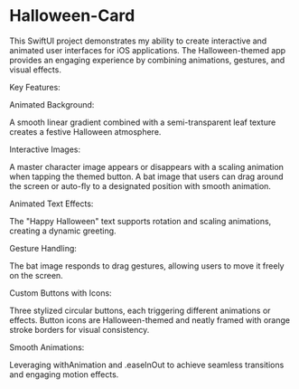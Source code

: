 # Halloween-Card
This SwiftUI project demonstrates my ability to create interactive and animated user interfaces for iOS applications. The Halloween-themed app provides an engaging experience by combining animations, gestures, and visual effects.

Key Features:

Animated Background:

A smooth linear gradient combined with a semi-transparent leaf texture creates a festive Halloween atmosphere.

Interactive Images:

A master character image appears or disappears with a scaling animation when tapping the themed button.
A bat image that users can drag around the screen or auto-fly to a designated position with smooth animation.

Animated Text Effects:

The "Happy Halloween" text supports rotation and scaling animations, creating a dynamic greeting.

Gesture Handling:

The bat image responds to drag gestures, allowing users to move it freely on the screen.

Custom Buttons with Icons:

Three stylized circular buttons, each triggering different animations or effects.
Button icons are Halloween-themed and neatly framed with orange stroke borders for visual consistency.

Smooth Animations:

Leveraging withAnimation and .easeInOut to achieve seamless transitions and engaging motion effects.
